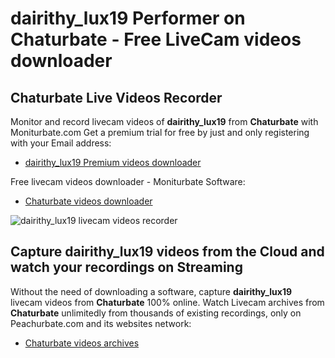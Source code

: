 # dairithy_lux19 Performer on Chaturbate - Free LiveCam videos downloader

## Chaturbate Live Videos Recorder

Monitor and record livecam videos of **dairithy_lux19** from **Chaturbate** with Moniturbate.com
Get a premium trial for free by just and only registering with your Email address:
* [dairithy_lux19 Premium videos downloader](https://moniturbate.com/request-demo-licence-key.html)

Free livecam videos downloader - Moniturbate Software:
* [Chaturbate videos downloader](https://moniturbate.com/moniturbate-download-software.html)

![dairithy_lux19 livecam videos recorder](https://peachurnet.com/templates/moniturbate-software.png)


## Capture dairithy_lux19 videos from the Cloud and watch your recordings on Streaming

Without the need of downloading a software, capture **dairithy_lux19** livecam videos from **Chaturbate** 100% online.
Watch Livecam archives from **Chaturbate** unlimitedly from thousands of existing recordings, only on Peachurbate.com and its websites network:
* [Chaturbate videos archives](https://peachurnet.com/)